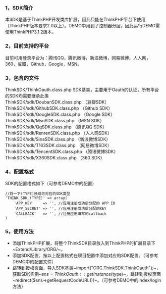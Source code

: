 ### 1，SDK简介

本SDK是基于ThinkPHP开发类库扩展，因此只能在ThinkPHP平台下使用（ThinkPHP版本要求2.0以上）。DEMO中用到了控制器分层，因此运行DEMO需使用ThinkPHP3.1.2版本。

### 2，目前支持的平台
目前可用登录平台为：腾讯QQ，腾讯微博，新浪微博，网易微博，人人网，360，豆瓣，Github，Google，MSN。

### 3，包含的文件

ThinkSDK/ThinkOauth.class.php SDK基类，主要用于Oauth的认证，所有平台的SDK均需要继承此类    
ThinkSDK/sdk/DoubanSDK.class.php （豆瓣SDK）    
ThinkSDK/sdk/GithubSDK.class.php （Github SDK）    
ThinkSDK/sdk/GoogleSDK.class.php （Google SDK）    
ThinkSDK/sdk/MsnSDK.class.php （MSN SDK）    
ThinkSDK/sdk/QqSDK.class.php （腾讯QQ SDK）    
ThinkSDK/sdk/RenrenSDK.class.php （人人网SDK）    
ThinkSDK/sdk/SinaSDK.class.php （新浪微博SDK）    
ThinkSDK/sdk/T163SDK.class.php （网易微博SDK）    
ThinkSDK/sdk/TencentSDK.class.php （腾讯微博SDK）    
ThinkSDK/sdk/X360SDK.class.php （360 SDK）

### 4，配置格式

SDK的配置格式如下（可参考DEMO中的配置）

	//将一下(TYPE)换成你对应的SDK类型
	'THINK_SDK_(TYPE)' => array(
		'APP_KEY'    => '', //应用注册成功后分配的 APP ID
		'APP_SECRET' => '', //应用注册成功后分配的KEY
		'CALLBACK'   => '', //注册应用填写的callback
	)

### 5，使用方法

* 添加ThinkPHP扩展，将整个ThinkSDK目录放入到ThinkPHP的扩展目录下~Extend/Library/ORG/~。    
* 添加SDK配置，按以上配置格式在项目配置中添加对应的SDK配置。（可参考DEMO中的配置文件）    
* 跳转到授权页面，导入SDK基类~import("ORG.ThinkSDK.ThinkOauth");~，获取SDK实例~$sns=ThinkOauth::getInstance($type)~，跳转到授权页面~redirect($sns->getRequestCodeURL())~。（可参考DEMO中的Index/login方法）
